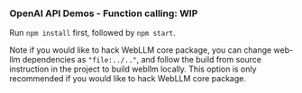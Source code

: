 ### OpenAI API Demos - Function calling: WIP

Run `npm install` first, followed by `npm start`.

Note if you would like to hack WebLLM core package,
you can change web-llm dependencies as `"file:../.."`, and follow the build from source
instruction in the project to build webllm locally. This option is only recommended
if you would like to hack WebLLM core package.
